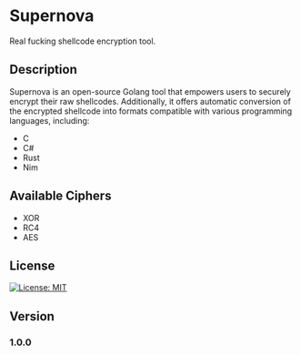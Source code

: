 # Supernova
Real fucking shellcode encryption tool.

## Description
Supernova is an open-source Golang tool that empowers users to securely encrypt their raw shellcodes. Additionally, it offers automatic conversion of the encrypted shellcode into formats compatible with various programming languages, including:

- C
- C#
- Rust
- Nim

## Available Ciphers

- XOR
- RC4
- AES

## License
[![License: MIT](https://img.shields.io/badge/License-MIT-yellow.svg)](LICENSE)

## Version
### 1.0.0
